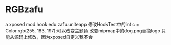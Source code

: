 # RGBzafu
a xposed mod.hook edu.zafu.uniteapp
修改HookTest中的int c = Color.rgb(255, 183, 197);可以改变主题色
改变mipmap中的dog.png替换logo
只能从源码上修改，因为xposed自定义我不会

